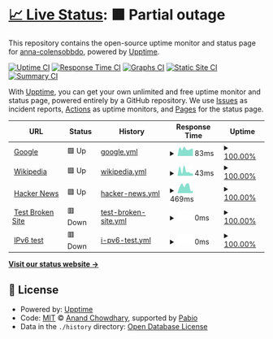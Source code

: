 # [📈 Live Status](https://anna-colensobbdo.github.io/test-status-monitor): <!--live status--> **🟧 Partial outage**

This repository contains the open-source uptime monitor and status page for [anna-colensobbdo](https://anna-colensobbdo.github.io/test-status-monitor), powered by [Upptime](https://github.com/upptime/upptime).

[![Uptime CI](https://github.com/anna-colensobbdo/test-status-monitor/workflows/Uptime%20CI/badge.svg)](https://github.com/anna-colensobbdo/test-status-monitor/actions?query=workflow%3A%22Uptime+CI%22)
[![Response Time CI](https://github.com/anna-colensobbdo/test-status-monitor/workflows/Response%20Time%20CI/badge.svg)](https://github.com/anna-colensobbdo/test-status-monitor/actions?query=workflow%3A%22Response+Time+CI%22)
[![Graphs CI](https://github.com/anna-colensobbdo/test-status-monitor/workflows/Graphs%20CI/badge.svg)](https://github.com/anna-colensobbdo/test-status-monitor/actions?query=workflow%3A%22Graphs+CI%22)
[![Static Site CI](https://github.com/anna-colensobbdo/test-status-monitor/workflows/Static%20Site%20CI/badge.svg)](https://github.com/anna-colensobbdo/test-status-monitor/actions?query=workflow%3A%22Static+Site+CI%22)
[![Summary CI](https://github.com/anna-colensobbdo/test-status-monitor/workflows/Summary%20CI/badge.svg)](https://github.com/anna-colensobbdo/test-status-monitor/actions?query=workflow%3A%22Summary+CI%22)

With [Upptime](https://upptime.js.org), you can get your own unlimited and free uptime monitor and status page, powered entirely by a GitHub repository. We use [Issues](https://github.com/anna-colensobbdo/test-status-monitor/issues) as incident reports, [Actions](https://github.com/anna-colensobbdo/test-status-monitor/actions) as uptime monitors, and [Pages](https://anna-colensobbdo.github.io/test-status-monitor) for the status page.

<!--start: status pages-->
<!-- This summary is generated by Upptime (https://github.com/upptime/upptime) -->
<!-- Do not edit this manually, your changes will be overwritten -->
<!-- prettier-ignore -->
| URL | Status | History | Response Time | Uptime |
| --- | ------ | ------- | ------------- | ------ |
| <img alt="" src="https://icons.duckduckgo.com/ip3/www.google.com.ico" height="13"> [Google](https://www.google.com) | 🟩 Up | [google.yml](https://github.com/anna-colenso/test-status-monitor/commits/HEAD/history/google.yml) | <details><summary><img alt="Response time graph" src="./graphs/google/response-time-week.png" height="20"> 83ms</summary><br><a href="https://anna-colensobbdo.github.io/test-status-monitor/history/google"><img alt="Response time 83" src="https://img.shields.io/endpoint?url=https%3A%2F%2Fraw.githubusercontent.com%2Fanna-colenso%2Ftest-status-monitor%2FHEAD%2Fapi%2Fgoogle%2Fresponse-time.json"></a><br><a href="https://anna-colensobbdo.github.io/test-status-monitor/history/google"><img alt="24-hour response time 83" src="https://img.shields.io/endpoint?url=https%3A%2F%2Fraw.githubusercontent.com%2Fanna-colenso%2Ftest-status-monitor%2FHEAD%2Fapi%2Fgoogle%2Fresponse-time-day.json"></a><br><a href="https://anna-colensobbdo.github.io/test-status-monitor/history/google"><img alt="7-day response time 83" src="https://img.shields.io/endpoint?url=https%3A%2F%2Fraw.githubusercontent.com%2Fanna-colenso%2Ftest-status-monitor%2FHEAD%2Fapi%2Fgoogle%2Fresponse-time-week.json"></a><br><a href="https://anna-colensobbdo.github.io/test-status-monitor/history/google"><img alt="30-day response time 83" src="https://img.shields.io/endpoint?url=https%3A%2F%2Fraw.githubusercontent.com%2Fanna-colenso%2Ftest-status-monitor%2FHEAD%2Fapi%2Fgoogle%2Fresponse-time-month.json"></a><br><a href="https://anna-colensobbdo.github.io/test-status-monitor/history/google"><img alt="1-year response time 83" src="https://img.shields.io/endpoint?url=https%3A%2F%2Fraw.githubusercontent.com%2Fanna-colenso%2Ftest-status-monitor%2FHEAD%2Fapi%2Fgoogle%2Fresponse-time-year.json"></a></details> | <details><summary><a href="https://anna-colensobbdo.github.io/test-status-monitor/history/google">100.00%</a></summary><a href="https://anna-colensobbdo.github.io/test-status-monitor/history/google"><img alt="All-time uptime 100.00%" src="https://img.shields.io/endpoint?url=https%3A%2F%2Fraw.githubusercontent.com%2Fanna-colenso%2Ftest-status-monitor%2FHEAD%2Fapi%2Fgoogle%2Fuptime.json"></a><br><a href="https://anna-colensobbdo.github.io/test-status-monitor/history/google"><img alt="24-hour uptime 100.00%" src="https://img.shields.io/endpoint?url=https%3A%2F%2Fraw.githubusercontent.com%2Fanna-colenso%2Ftest-status-monitor%2FHEAD%2Fapi%2Fgoogle%2Fuptime-day.json"></a><br><a href="https://anna-colensobbdo.github.io/test-status-monitor/history/google"><img alt="7-day uptime 100.00%" src="https://img.shields.io/endpoint?url=https%3A%2F%2Fraw.githubusercontent.com%2Fanna-colenso%2Ftest-status-monitor%2FHEAD%2Fapi%2Fgoogle%2Fuptime-week.json"></a><br><a href="https://anna-colensobbdo.github.io/test-status-monitor/history/google"><img alt="30-day uptime 100.00%" src="https://img.shields.io/endpoint?url=https%3A%2F%2Fraw.githubusercontent.com%2Fanna-colenso%2Ftest-status-monitor%2FHEAD%2Fapi%2Fgoogle%2Fuptime-month.json"></a><br><a href="https://anna-colensobbdo.github.io/test-status-monitor/history/google"><img alt="1-year uptime 100.00%" src="https://img.shields.io/endpoint?url=https%3A%2F%2Fraw.githubusercontent.com%2Fanna-colenso%2Ftest-status-monitor%2FHEAD%2Fapi%2Fgoogle%2Fuptime-year.json"></a></details>
| <img alt="" src="https://icons.duckduckgo.com/ip3/en.wikipedia.org.ico" height="13"> [Wikipedia](https://en.wikipedia.org) | 🟩 Up | [wikipedia.yml](https://github.com/anna-colenso/test-status-monitor/commits/HEAD/history/wikipedia.yml) | <details><summary><img alt="Response time graph" src="./graphs/wikipedia/response-time-week.png" height="20"> 43ms</summary><br><a href="https://anna-colensobbdo.github.io/test-status-monitor/history/wikipedia"><img alt="Response time 43" src="https://img.shields.io/endpoint?url=https%3A%2F%2Fraw.githubusercontent.com%2Fanna-colenso%2Ftest-status-monitor%2FHEAD%2Fapi%2Fwikipedia%2Fresponse-time.json"></a><br><a href="https://anna-colensobbdo.github.io/test-status-monitor/history/wikipedia"><img alt="24-hour response time 43" src="https://img.shields.io/endpoint?url=https%3A%2F%2Fraw.githubusercontent.com%2Fanna-colenso%2Ftest-status-monitor%2FHEAD%2Fapi%2Fwikipedia%2Fresponse-time-day.json"></a><br><a href="https://anna-colensobbdo.github.io/test-status-monitor/history/wikipedia"><img alt="7-day response time 43" src="https://img.shields.io/endpoint?url=https%3A%2F%2Fraw.githubusercontent.com%2Fanna-colenso%2Ftest-status-monitor%2FHEAD%2Fapi%2Fwikipedia%2Fresponse-time-week.json"></a><br><a href="https://anna-colensobbdo.github.io/test-status-monitor/history/wikipedia"><img alt="30-day response time 43" src="https://img.shields.io/endpoint?url=https%3A%2F%2Fraw.githubusercontent.com%2Fanna-colenso%2Ftest-status-monitor%2FHEAD%2Fapi%2Fwikipedia%2Fresponse-time-month.json"></a><br><a href="https://anna-colensobbdo.github.io/test-status-monitor/history/wikipedia"><img alt="1-year response time 43" src="https://img.shields.io/endpoint?url=https%3A%2F%2Fraw.githubusercontent.com%2Fanna-colenso%2Ftest-status-monitor%2FHEAD%2Fapi%2Fwikipedia%2Fresponse-time-year.json"></a></details> | <details><summary><a href="https://anna-colensobbdo.github.io/test-status-monitor/history/wikipedia">100.00%</a></summary><a href="https://anna-colensobbdo.github.io/test-status-monitor/history/wikipedia"><img alt="All-time uptime 100.00%" src="https://img.shields.io/endpoint?url=https%3A%2F%2Fraw.githubusercontent.com%2Fanna-colenso%2Ftest-status-monitor%2FHEAD%2Fapi%2Fwikipedia%2Fuptime.json"></a><br><a href="https://anna-colensobbdo.github.io/test-status-monitor/history/wikipedia"><img alt="24-hour uptime 100.00%" src="https://img.shields.io/endpoint?url=https%3A%2F%2Fraw.githubusercontent.com%2Fanna-colenso%2Ftest-status-monitor%2FHEAD%2Fapi%2Fwikipedia%2Fuptime-day.json"></a><br><a href="https://anna-colensobbdo.github.io/test-status-monitor/history/wikipedia"><img alt="7-day uptime 100.00%" src="https://img.shields.io/endpoint?url=https%3A%2F%2Fraw.githubusercontent.com%2Fanna-colenso%2Ftest-status-monitor%2FHEAD%2Fapi%2Fwikipedia%2Fuptime-week.json"></a><br><a href="https://anna-colensobbdo.github.io/test-status-monitor/history/wikipedia"><img alt="30-day uptime 100.00%" src="https://img.shields.io/endpoint?url=https%3A%2F%2Fraw.githubusercontent.com%2Fanna-colenso%2Ftest-status-monitor%2FHEAD%2Fapi%2Fwikipedia%2Fuptime-month.json"></a><br><a href="https://anna-colensobbdo.github.io/test-status-monitor/history/wikipedia"><img alt="1-year uptime 100.00%" src="https://img.shields.io/endpoint?url=https%3A%2F%2Fraw.githubusercontent.com%2Fanna-colenso%2Ftest-status-monitor%2FHEAD%2Fapi%2Fwikipedia%2Fuptime-year.json"></a></details>
| <img alt="" src="https://icons.duckduckgo.com/ip3/news.ycombinator.com.ico" height="13"> [Hacker News](https://news.ycombinator.com) | 🟩 Up | [hacker-news.yml](https://github.com/anna-colenso/test-status-monitor/commits/HEAD/history/hacker-news.yml) | <details><summary><img alt="Response time graph" src="./graphs/hacker-news/response-time-week.png" height="20"> 469ms</summary><br><a href="https://anna-colensobbdo.github.io/test-status-monitor/history/hacker-news"><img alt="Response time 469" src="https://img.shields.io/endpoint?url=https%3A%2F%2Fraw.githubusercontent.com%2Fanna-colenso%2Ftest-status-monitor%2FHEAD%2Fapi%2Fhacker-news%2Fresponse-time.json"></a><br><a href="https://anna-colensobbdo.github.io/test-status-monitor/history/hacker-news"><img alt="24-hour response time 469" src="https://img.shields.io/endpoint?url=https%3A%2F%2Fraw.githubusercontent.com%2Fanna-colenso%2Ftest-status-monitor%2FHEAD%2Fapi%2Fhacker-news%2Fresponse-time-day.json"></a><br><a href="https://anna-colensobbdo.github.io/test-status-monitor/history/hacker-news"><img alt="7-day response time 469" src="https://img.shields.io/endpoint?url=https%3A%2F%2Fraw.githubusercontent.com%2Fanna-colenso%2Ftest-status-monitor%2FHEAD%2Fapi%2Fhacker-news%2Fresponse-time-week.json"></a><br><a href="https://anna-colensobbdo.github.io/test-status-monitor/history/hacker-news"><img alt="30-day response time 469" src="https://img.shields.io/endpoint?url=https%3A%2F%2Fraw.githubusercontent.com%2Fanna-colenso%2Ftest-status-monitor%2FHEAD%2Fapi%2Fhacker-news%2Fresponse-time-month.json"></a><br><a href="https://anna-colensobbdo.github.io/test-status-monitor/history/hacker-news"><img alt="1-year response time 469" src="https://img.shields.io/endpoint?url=https%3A%2F%2Fraw.githubusercontent.com%2Fanna-colenso%2Ftest-status-monitor%2FHEAD%2Fapi%2Fhacker-news%2Fresponse-time-year.json"></a></details> | <details><summary><a href="https://anna-colensobbdo.github.io/test-status-monitor/history/hacker-news">100.00%</a></summary><a href="https://anna-colensobbdo.github.io/test-status-monitor/history/hacker-news"><img alt="All-time uptime 100.00%" src="https://img.shields.io/endpoint?url=https%3A%2F%2Fraw.githubusercontent.com%2Fanna-colenso%2Ftest-status-monitor%2FHEAD%2Fapi%2Fhacker-news%2Fuptime.json"></a><br><a href="https://anna-colensobbdo.github.io/test-status-monitor/history/hacker-news"><img alt="24-hour uptime 100.00%" src="https://img.shields.io/endpoint?url=https%3A%2F%2Fraw.githubusercontent.com%2Fanna-colenso%2Ftest-status-monitor%2FHEAD%2Fapi%2Fhacker-news%2Fuptime-day.json"></a><br><a href="https://anna-colensobbdo.github.io/test-status-monitor/history/hacker-news"><img alt="7-day uptime 100.00%" src="https://img.shields.io/endpoint?url=https%3A%2F%2Fraw.githubusercontent.com%2Fanna-colenso%2Ftest-status-monitor%2FHEAD%2Fapi%2Fhacker-news%2Fuptime-week.json"></a><br><a href="https://anna-colensobbdo.github.io/test-status-monitor/history/hacker-news"><img alt="30-day uptime 100.00%" src="https://img.shields.io/endpoint?url=https%3A%2F%2Fraw.githubusercontent.com%2Fanna-colenso%2Ftest-status-monitor%2FHEAD%2Fapi%2Fhacker-news%2Fuptime-month.json"></a><br><a href="https://anna-colensobbdo.github.io/test-status-monitor/history/hacker-news"><img alt="1-year uptime 100.00%" src="https://img.shields.io/endpoint?url=https%3A%2F%2Fraw.githubusercontent.com%2Fanna-colenso%2Ftest-status-monitor%2FHEAD%2Fapi%2Fhacker-news%2Fuptime-year.json"></a></details>
| <img alt="" src="https://icons.duckduckgo.com/ip3/thissitedoesnotexist.koj.co.ico" height="13"> [Test Broken Site](https://thissitedoesnotexist.koj.co) | 🟥 Down | [test-broken-site.yml](https://github.com/anna-colenso/test-status-monitor/commits/HEAD/history/test-broken-site.yml) | <details><summary><img alt="Response time graph" src="./graphs/test-broken-site/response-time-week.png" height="20"> 0ms</summary><br><a href="https://anna-colensobbdo.github.io/test-status-monitor/history/test-broken-site"><img alt="Response time 0" src="https://img.shields.io/endpoint?url=https%3A%2F%2Fraw.githubusercontent.com%2Fanna-colenso%2Ftest-status-monitor%2FHEAD%2Fapi%2Ftest-broken-site%2Fresponse-time.json"></a><br><a href="https://anna-colensobbdo.github.io/test-status-monitor/history/test-broken-site"><img alt="24-hour response time 0" src="https://img.shields.io/endpoint?url=https%3A%2F%2Fraw.githubusercontent.com%2Fanna-colenso%2Ftest-status-monitor%2FHEAD%2Fapi%2Ftest-broken-site%2Fresponse-time-day.json"></a><br><a href="https://anna-colensobbdo.github.io/test-status-monitor/history/test-broken-site"><img alt="7-day response time 0" src="https://img.shields.io/endpoint?url=https%3A%2F%2Fraw.githubusercontent.com%2Fanna-colenso%2Ftest-status-monitor%2FHEAD%2Fapi%2Ftest-broken-site%2Fresponse-time-week.json"></a><br><a href="https://anna-colensobbdo.github.io/test-status-monitor/history/test-broken-site"><img alt="30-day response time 0" src="https://img.shields.io/endpoint?url=https%3A%2F%2Fraw.githubusercontent.com%2Fanna-colenso%2Ftest-status-monitor%2FHEAD%2Fapi%2Ftest-broken-site%2Fresponse-time-month.json"></a><br><a href="https://anna-colensobbdo.github.io/test-status-monitor/history/test-broken-site"><img alt="1-year response time 0" src="https://img.shields.io/endpoint?url=https%3A%2F%2Fraw.githubusercontent.com%2Fanna-colenso%2Ftest-status-monitor%2FHEAD%2Fapi%2Ftest-broken-site%2Fresponse-time-year.json"></a></details> | <details><summary><a href="https://anna-colensobbdo.github.io/test-status-monitor/history/test-broken-site">100.00%</a></summary><a href="https://anna-colensobbdo.github.io/test-status-monitor/history/test-broken-site"><img alt="All-time uptime 100.00%" src="https://img.shields.io/endpoint?url=https%3A%2F%2Fraw.githubusercontent.com%2Fanna-colenso%2Ftest-status-monitor%2FHEAD%2Fapi%2Ftest-broken-site%2Fuptime.json"></a><br><a href="https://anna-colensobbdo.github.io/test-status-monitor/history/test-broken-site"><img alt="24-hour uptime 100.00%" src="https://img.shields.io/endpoint?url=https%3A%2F%2Fraw.githubusercontent.com%2Fanna-colenso%2Ftest-status-monitor%2FHEAD%2Fapi%2Ftest-broken-site%2Fuptime-day.json"></a><br><a href="https://anna-colensobbdo.github.io/test-status-monitor/history/test-broken-site"><img alt="7-day uptime 100.00%" src="https://img.shields.io/endpoint?url=https%3A%2F%2Fraw.githubusercontent.com%2Fanna-colenso%2Ftest-status-monitor%2FHEAD%2Fapi%2Ftest-broken-site%2Fuptime-week.json"></a><br><a href="https://anna-colensobbdo.github.io/test-status-monitor/history/test-broken-site"><img alt="30-day uptime 100.00%" src="https://img.shields.io/endpoint?url=https%3A%2F%2Fraw.githubusercontent.com%2Fanna-colenso%2Ftest-status-monitor%2FHEAD%2Fapi%2Ftest-broken-site%2Fuptime-month.json"></a><br><a href="https://anna-colensobbdo.github.io/test-status-monitor/history/test-broken-site"><img alt="1-year uptime 100.00%" src="https://img.shields.io/endpoint?url=https%3A%2F%2Fraw.githubusercontent.com%2Fanna-colenso%2Ftest-status-monitor%2FHEAD%2Fapi%2Ftest-broken-site%2Fuptime-year.json"></a></details>
| <img alt="" src="https://icons.duckduckgo.com/ip3/null.ico" height="13"> [IPv6 test](forwardemail.net) | 🟥 Down | [i-pv6-test.yml](https://github.com/anna-colenso/test-status-monitor/commits/HEAD/history/i-pv6-test.yml) | <details><summary><img alt="Response time graph" src="./graphs/i-pv6-test/response-time-week.png" height="20"> 0ms</summary><br><a href="https://anna-colensobbdo.github.io/test-status-monitor/history/i-pv6-test"><img alt="Response time 0" src="https://img.shields.io/endpoint?url=https%3A%2F%2Fraw.githubusercontent.com%2Fanna-colenso%2Ftest-status-monitor%2FHEAD%2Fapi%2Fi-pv6-test%2Fresponse-time.json"></a><br><a href="https://anna-colensobbdo.github.io/test-status-monitor/history/i-pv6-test"><img alt="24-hour response time 0" src="https://img.shields.io/endpoint?url=https%3A%2F%2Fraw.githubusercontent.com%2Fanna-colenso%2Ftest-status-monitor%2FHEAD%2Fapi%2Fi-pv6-test%2Fresponse-time-day.json"></a><br><a href="https://anna-colensobbdo.github.io/test-status-monitor/history/i-pv6-test"><img alt="7-day response time 0" src="https://img.shields.io/endpoint?url=https%3A%2F%2Fraw.githubusercontent.com%2Fanna-colenso%2Ftest-status-monitor%2FHEAD%2Fapi%2Fi-pv6-test%2Fresponse-time-week.json"></a><br><a href="https://anna-colensobbdo.github.io/test-status-monitor/history/i-pv6-test"><img alt="30-day response time 0" src="https://img.shields.io/endpoint?url=https%3A%2F%2Fraw.githubusercontent.com%2Fanna-colenso%2Ftest-status-monitor%2FHEAD%2Fapi%2Fi-pv6-test%2Fresponse-time-month.json"></a><br><a href="https://anna-colensobbdo.github.io/test-status-monitor/history/i-pv6-test"><img alt="1-year response time 0" src="https://img.shields.io/endpoint?url=https%3A%2F%2Fraw.githubusercontent.com%2Fanna-colenso%2Ftest-status-monitor%2FHEAD%2Fapi%2Fi-pv6-test%2Fresponse-time-year.json"></a></details> | <details><summary><a href="https://anna-colensobbdo.github.io/test-status-monitor/history/i-pv6-test">100.00%</a></summary><a href="https://anna-colensobbdo.github.io/test-status-monitor/history/i-pv6-test"><img alt="All-time uptime 100.00%" src="https://img.shields.io/endpoint?url=https%3A%2F%2Fraw.githubusercontent.com%2Fanna-colenso%2Ftest-status-monitor%2FHEAD%2Fapi%2Fi-pv6-test%2Fuptime.json"></a><br><a href="https://anna-colensobbdo.github.io/test-status-monitor/history/i-pv6-test"><img alt="24-hour uptime 100.00%" src="https://img.shields.io/endpoint?url=https%3A%2F%2Fraw.githubusercontent.com%2Fanna-colenso%2Ftest-status-monitor%2FHEAD%2Fapi%2Fi-pv6-test%2Fuptime-day.json"></a><br><a href="https://anna-colensobbdo.github.io/test-status-monitor/history/i-pv6-test"><img alt="7-day uptime 100.00%" src="https://img.shields.io/endpoint?url=https%3A%2F%2Fraw.githubusercontent.com%2Fanna-colenso%2Ftest-status-monitor%2FHEAD%2Fapi%2Fi-pv6-test%2Fuptime-week.json"></a><br><a href="https://anna-colensobbdo.github.io/test-status-monitor/history/i-pv6-test"><img alt="30-day uptime 100.00%" src="https://img.shields.io/endpoint?url=https%3A%2F%2Fraw.githubusercontent.com%2Fanna-colenso%2Ftest-status-monitor%2FHEAD%2Fapi%2Fi-pv6-test%2Fuptime-month.json"></a><br><a href="https://anna-colensobbdo.github.io/test-status-monitor/history/i-pv6-test"><img alt="1-year uptime 100.00%" src="https://img.shields.io/endpoint?url=https%3A%2F%2Fraw.githubusercontent.com%2Fanna-colenso%2Ftest-status-monitor%2FHEAD%2Fapi%2Fi-pv6-test%2Fuptime-year.json"></a></details>

<!--end: status pages-->

[**Visit our status website →**](https://anna-colensobbdo.github.io/test-status-monitor)

## 📄 License

- Powered by: [Upptime](https://github.com/upptime/upptime)
- Code: [MIT](./LICENSE) © [Anand Chowdhary](https://anandchowdhary.com), supported by [Pabio](https://pabio.com)
- Data in the `./history` directory: [Open Database License](https://opendatacommons.org/licenses/odbl/1-0/)
